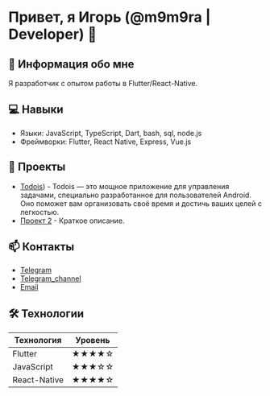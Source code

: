 # Привет, я Игорь (@m9m9ra | Developer) 👋

## 🚀 Информация обо мне
Я разработчик с опытом работы в Flutter/React-Native.

## 💻 Навыки
- Языки: JavaScript, TypeScript, Dart, bash, sql, node.js
- Фреймворки: Flutter, React Native, Express, Vue.js

## 📂 Проекты
- [Todois](https://www.rustore.ru/catalog/app/com.m9m9ra.todois)) - Todois — это мощное приложение для управления задачами, 
  специально разработанное для пользователей Android. 
  Оно поможет вам организовать своё время и достичь ваших целей с легкостью.
- [Проект 2](https://github.com/ваш-логин/project2) - Краткое описание.

## 📫 Контакты
- [Telegram](https://t.me/m9m9ra)
- [Telegram_channel](https://t.me/m9m9ra_channel)
- [Email](mailto:vasa4g@gmail.com)

## 🛠 Технологии

| Технология   | Уровень      |
|--------------|--------------|
| Flutter      | ★★★★☆        |
| JavaScript   | ★★★☆☆        |
| React-Native | ★★★★☆        |


<!---
m9m9ra/m9m9ra is a ✨ special ✨ repository because its `README.md` (this file) appears on your GitHub profile.
You can click the Preview link to take a look at your changes.
--->

